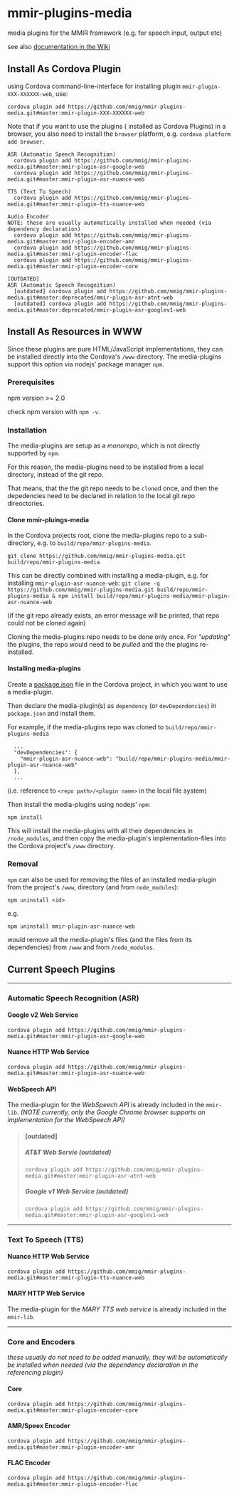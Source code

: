 # mmir-plugins-media

media plugins for the MMIR framework (e.g. for speech input, output etc)

see also [documentation in the Wiki][1]

## Install As Cordova Plugin

using Cordova command-line-interface for installing plugin `mmir-plugin-XXX-XXXXXX-web`, use:

```
cordova plugin add https://github.com/mmig/mmir-plugins-media.git#master:mmir-plugin-XXX-XXXXXX-web
```

Note that if you want to use the plugins ( installed as Cordova Plugins) in a browser,
you also need to install the `browser` platform, e.g. `cordova platform add browser`.


    ASR (Automatic Speech Recognition)
      cordova plugin add https://github.com/mmig/mmir-plugins-media.git#master:mmir-plugin-asr-google-web
      cordova plugin add https://github.com/mmig/mmir-plugins-media.git#master:mmir-plugin-asr-nuance-web

    TTS (Text To Speech)
      cordova plugin add https://github.com/mmig/mmir-plugins-media.git#master:mmir-plugin-tts-nuance-web

    Audio Encoder
    NOTE: these are usually automatically installed when needed (via dependency declaration)
      cordova plugin add https://github.com/mmig/mmir-plugins-media.git#master:mmir-plugin-encoder-amr
      cordova plugin add https://github.com/mmig/mmir-plugins-media.git#master:mmir-plugin-encoder-flac
      cordova plugin add https://github.com/mmig/mmir-plugins-media.git#master:mmir-plugin-encoder-core

    [OUTDATED]
    ASR (Automatic Speech Recognition)
      [outdated] cordova plugin add https://github.com/mmig/mmir-plugins-media.git#master:deprecated/mmir-plugin-asr-atnt-web
      [outdated] cordova plugin add https://github.com/mmig/mmir-plugins-media.git#master:deprecated/mmir-plugin-asr-googlev1-web


## Install As Resources in WWW

Since these plugins are pure HTML/JavaScript implementations, they can be
installed directly into the Cordova's `/www` directory.
The media-plugins support this option via nodejs' package manager `npm`.

### Prerequisites

npm version >= 2.0

check npm version with `npm -v`.

### Installation

The media-plugins are setup as a _monorepo_, which is not directly supported by `npm`.

For this reason, the media-plugins need to be installed from a local directory, instead of the git repo.

That means, that the the git repo needs to be `clone`d  once, and then the depedencies need to be declared
in relation to the local git repo direoctories.

#### Clone mmir-pluings-media

In the Cordova projects root, clone the media-plugins repo to a sub-directory, e.g. to `build/repo/mmir-plugins-media`.


`git clone https://github.com/mmig/mmir-plugins-media.git build/repo/mmir-plugins-media`


This can be directly combined with installing a media-plugin, e.g. for installing `mmir-plugin-asr-nuance-web`:
`git clone -q https://github.com/mmig/mmir-plugins-media.git build/repo/mmir-plugins-media & npm install build/repo/mmir-plugins-media/mmir-plugin-asr-nuance-web`

(if the git repo already exists, an error message will be printed, that repo could not be cloned again)


Cloning the media-plugins repo needs to be done only once. For _"updating"_ the plugins, the repo would need
to be _pulled_ and the the plugins re-installed.



#### Installing media-plugins

Create a [package.json][2] file in the Cordova project, in which you want to use a media-plugin.

Then declare the media-plugin(s) as `dependency` (or `devDependencies`)
in `package.json` and install them.

For example, if the media-plugins repo was cloned to `build/repo/mmir-plugins-media`

```
  ...
  "devDependencies": {
	"mmir-plugin-asr-nuance-web": "build/repo/mmir-plugins-media/mmir-plugin-asr-nuance-web"
  },
  ...
```
(i.e. reference to `<repo path>/<plugin name>` in the local file system)


Then install the media-plugins using nodejs' `npm`:

`npm install`

This will install the media-plugins with all their dependencies in `/node_modules`, and then copy the media-plugin's
implementation-files into the Cordova project's `/www` directory.

### Removal

`npm` can also be used for removing the files of an installed media-plugin from the project's  `/www`,
directory (and from `node_modules`):

`npm uninstall <id>`

e.g.

`npm uninstall mmir-plugin-asr-nuance-web`

would remove all the media-plugin's files (and the files from its dependencies) from `/www`
and from `/node_modules`.


## Current Speech Plugins

----
### Automatic Speech Recognition (ASR)

#### Google v2 Web Service

    cordova plugin add https://github.com/mmig/mmir-plugins-media.git#master:mmir-plugin-asr-google-web


#### Nuance HTTP Web Service

    cordova plugin add https://github.com/mmig/mmir-plugins-media.git#master:mmir-plugin-asr-nuance-web


#### WebSpeech API

The media-plugin for the _WebSpeech API_ is already included in the `mmir-lib`.
_(NOTE currently, only the Google Chrome browser supports an implementation for the _WebSpeech API_)_


> #### [outdated]
>
> ##### AT&T Web Servie (outdated)
>
>     cordova plugin add https://github.com/mmig/mmir-plugins-media.git#master:mmir-plugin-asr-atnt-web
>
> ##### Google v1 Web Service (outdated)
>
>     cordova plugin add https://github.com/mmig/mmir-plugins-media.git#master:mmir-plugin-asr-googlev1-web
>

----
### Text To Speech (TTS)

#### Nuance HTTP Web Service

    cordova plugin add https://github.com/mmig/mmir-plugins-media.git#master:mmir-plugin-tts-nuance-web


#### MARY HTTP Web Service

The media-plugin for the _MARY TTS web service_ is already included in the `mmir-lib`.

----
### Core and Encoders
_these usually do not need to be added manually, they will be automatically
be installed when needed (via the dependency declaration in the referencing plugin)_

#### Core

    cordova plugin add https://github.com/mmig/mmir-plugins-media.git#master:mmir-plugin-encoder-core

#### AMR/Speex Encoder

    cordova plugin add https://github.com/mmig/mmir-plugins-media.git#master:mmir-plugin-encoder-amr

#### FLAC Encoder

    cordova plugin add https://github.com/mmig/mmir-plugins-media.git#master:mmir-plugin-encoder-flac


[1]: https://github.com/mmig/mmir/wiki/3.9.2-Speech-Processing-in-MMIR#speech-modules
[2]: https://docs.npmjs.com/files/package.json
